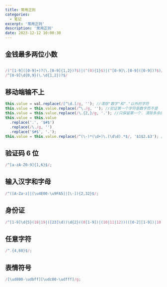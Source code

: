 ```yaml
---
title: 常用正则
categories:
  - 笔记
excerpt: '常用正则'
description: '常用正则'
date: 2023-12-12 10:00:38
---
```


## 金钱最多两位小数

```js

/(^[1-9]([0-9]+)?(\.[0-9]{1,2})?$)|(^(0){1}$)|(^[0-9]\.[0-9]([0-9])?$)/
/^[0-9]\d{0,9}(\.\d{1,2})?$/
```

## 移动端输不上

```js
this.value = val.replace(/[^\d.]/g, ''); //清除"数字"和"."以外的字符
this.value = this.value.replace(/^\./g, ''); //验证第一个字符是数字而不是
this.value = this.value.replace(/\.{2,}/g, '.'); //只保留第一个. 清除多余的
this.value = this.value
  .replace('.', '$#$')
  .replace(/\./g, '')
  .replace('$#$', '.');
this.value = this.value.replace(/^(\-)*(\d+)\.(\d\d).*$/, '$1$2.$3'); //只能输入两个小数
```

## 验证码 6 位

```js
/^[a-zA-Z0-9]{1,6}$/;
```

## 输入汉字和字母

```js
/^([A-Za-z]|[\u4E00-\u9FA5]|[\·]){2,32}$/;
```

## 身份证

```js
/^[1-9]\d{5}(18|19|([23]\d))\d{2}((0[1-9])|(10|11|12))(([0-2][1-9])|10|20|30|31)\d{3}[0-9Xx]$/;
```

## 任意字符

```js
/^.{4,60}$/;
```

## 表情符号

```js
/[\ud800-\udbff][\udc00-\udfff]/g;
```

